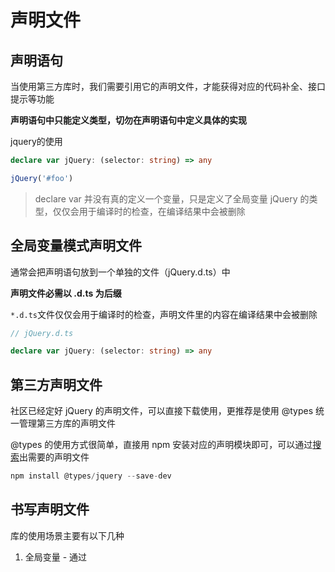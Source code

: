 # 声明文件

## 声明语句
当使用第三方库时，我们需要引用它的声明文件，才能获得对应的代码补全、接口提示等功能

**声明语句中只能定义类型，切勿在声明语句中定义具体的实现**

jquery的使用

```TypeScript
declare var jQuery: (selector: string) => any

jQuery('#foo')
```

> declare var 并没有真的定义一个变量，只是定义了全局变量 jQuery 的类型，仅仅会用于编译时的检查，在编译结果中会被删除

## 全局变量模式声明文件
通常会把声明语句放到一个单独的文件（jQuery.d.ts）中

**声明文件必需以 .d.ts 为后缀**

`*.d.ts`文件仅仅会用于编译时的检查，声明文件里的内容在编译结果中会被删除

```TypeScript
// jQuery.d.ts

declare var jQuery: (selector: string) => any
```

## 第三方声明文件
社区已经定好 jQuery 的声明文件，可以直接下载使用，更推荐是使用 @types 统一管理第三方库的声明文件

@types 的使用方式很简单，直接用 npm 安装对应的声明模块即可，可以通过[搜索](https://microsoft.github.io/TypeSearch/)出需要的声明文件

```C
npm install @types/jquery --save-dev
```

## 书写声明文件
库的使用场景主要有以下几种

1. 全局变量 - 通过 <script> 标签引入第三方库，注入全局变量

2. npm包 - 通过 import foo from 'foo' 导入，符合 ES6 模块规范

3. UMD库 - 既可以通过 <script> 标签引入，又可以通过 import 导入

4. 直接扩展全局变量 - 通过 <script> 标签引入后，改变一个全局变量的结构

5. 在 npm 包或 UMD 库中扩展全局变量 - 引用 npm 包或 UMD 库后，改变一个全局变量的结构

6. 模块插件 - 通过 <script> 或 import 导入后，改变另一个模块的结构

## 全局变量

### declare var / declare let

定义一个全局变量的类型

```TypeScript
declare var jQuery: (selector: string) => any

declare let jQuery: (selector: string) => any
```

### declare const

定义一个全局变量的类型，且此全局变量为一个常量，不允许再去修改其值

一般来说，全局变量都是禁止修改的常量，所以**大部分情况全局变量都应该使用 const 而不是 var 或 let**

```TypeScript
declare const jQuery: (selector: string) => any
```

### declare function

定义全局函数的类型

```TypeScript
declare function jQuery(selector: string): any
```
> jQuery 其实就是一个函数，所以也可以用function来定义

在函数类型的声明语句中，支持函数重载

```TypeScript
// jQuery.d.ts
declare function jQuery(selector: string): any
declare function jQuery(domReadyCallback: () => any): any

// index.ts
jQuery('#foo')
jQuery(function() {
    alert('Dom Ready')
})
```

### declare class

定义一个类的全局变量

```TypeScript
// *.d.ts
declare class Person {
    name: string;
    constructor(name: string);
    sayHi(): string
}
```

declare class 语句也只能用来定义类型，不能用来定义具体的实现

### declare enum

使用 declare enum 定义的枚举类型也称作外部枚举（Ambient Enums）

Directions 是由第三方库定义好的全局变量

```TypeScript
// *.d.ts
declare enum Directions {
    Up,
    Down,
    Left,
    Right
}

let directions = [Directions.Up, Directions.Down, Directions.Left, Directions.Right]
```

### declare namespace
namespace 是 ts 早期时为了解决模块化而创造的关键字，中文称为命名空间

ES6 使用了 module 关键字，ts 为了兼容 ES6，使用 namespace 替代了自己的 module，更名为命名空间

随着 ES6 的广泛应用，现在已经不建议再使用 ts 中的 namespace，而推荐使用 ES6 的模块化方案了

### interface & type

在类型声明文件`*.d.ts`中，我们可以直接使用 interface 或 type 来声明一个全局的接口或类型

```TypeScript
// *.d.ts
interface AjaxSettings {
    method?: 'GET' | 'POST';
    data?: any
}

// *.ts
let settings: AjaxSettings = {
    method: 'POST',
    data: {
        name: 'foo'
    }
}
```

暴露在最外层的 interface 或 type 会作为全局类型作用于整个项目中

尽可能的减少全局变量或全局类型的数量，故最好放到 namespace 下

```TypeScript
// *.d.ts

declare namespace jQuery {
    interface AjaxSettings {
        method?: 'GET' | 'POST'
        data?: any;
    }
    function ajax(url: string, settings?: AjaxSettings): void;
}
```

### 声明合并
 jQuery 既是一个函数，可以直接被调用 jQuery('#foo')，又是一个对象，拥有子属性 jQuery.ajax()，那么可以组合声明
```TypeScript
declare function jQuery(selector: string): any;
declare namespace jQuery {
    function ajax(url: string, settings?: any): void;
}
```

### npm
npm 包声明文件存在的两个地方：
1. 与该 npm 包绑定在一起
    package.json 有 types 字段，或者有一个 index.d.ts 声明文件

    不需要额外安装其他包，最为推荐

2. 发布到 @types 里
    尝试安装一下对应的 @types 包来检查是否存在声明文件 `npm install @types/foo --save-dev`

    一般是由于 npm 包的维护者没有提供声明文件，所以其他人发布到@types里面

以上两种方式都没有找到声明文件，则自行创建对应的声明文件，有两种方案可以通过 import 语句导入的模块：
1. 创建一个 node_modules/@types/foo/index.d.ts 文件，存放 foo 模块的声明文件

    不需要额外配置，但 node_modules 目录不稳定，代码也没有被保存到仓库中，无法回溯版本，存在被删的风险

    一般只作测试用

2. 创建一个 types 目录，专门用来管理自己写的声明文件，将 foo 的声明文件放到 types/foo/index.d.ts 中

    需要配置下 tsconfig.json 中的 paths 和 baseUrl 字段

    ```json
    {
        "compilerOptions": {
            "module": "commonjs",
            "baseUrl": "./",
            "paths": {
                "*": ["types/*"]
            }
        }
    }
    ```

npm 包声明文件的主要语法：
- export: 导出变量
- export namespace: 导出(含子属性的)对象
- export default: ES6默认导出
- export =: commonjs导出模块

### export
```TypeScript
export const name: string;

export function getName(): string;

export class Animal {
    constructor(name: string);
    sayHi(): string;
}

export enum Directions {
    Up,
    Down,
    Left,
    Right
}

export interface Options {
    data: any
}
```

在 npm 包的声明文件中，使用 declare 不再会声明一个全局变量，而只会在当前文件中声明一个局部变量

只有在声明文件中使用 export 导出，然后在使用方 import 导入后，才会应用到这些类型声明

**与全局变量的声明文件类似，interface 前是不需要 declare 的**

```TypeScript
declare const name: string;

declare function  getName(): string;

declare class Animal {
    constructor(name: string);
    sayHi(): string;
}

declare enum Directions {
    Up,
    Down,
    Left,
    Right
}

interface Options {
    data: any
}

export {name, getName, Animal, Directions, Options}
```

### export namespace
```TypeScript
export namespace foo {
    const name2: string;
    function getName2 (): string;
    class Animal2 {
        constructor(name2: string);
        sayHi2(): string;
    }
    enum Directions2 {
        Up,
        Down,
        Left,
        Right
    }
}
```

### export default
在 ES6 模块系统中，使用 export default 可以导出一个默认值，使用方可以用 import foo from 'foo' 而不是 import { foo } from 'foo' 来导入这个默认值

**只有 function、class 和 interface 可以直接默认导出，其他的变量需要先定义出来，再默认导出**

```TypeScript
export default function foo(): string;
export default class AnimalFoo {
    constructor(name: string);
    getAnimal(): string
}
export default enum Directions3 {
    Up,
    Down,
    Left,
    Right
}

// 普通类型
export default name3;
declare const name3: string;

// 枚举
export default Directions;
declare enum Directions {
    Up,
    Down,
    Left,
    Right
}
```

**默认导出语句放在整个声明文件的最前面**

### export =

在 commonjs 规范中，导出整个 module.exports = foo，导出单个 exports.bar = bar

TS 有多种方式可以整体导出/单个导入：
1. const ... = require
```TypeScript
const foo = require('foo')

const bar = require('foo').bar
```

2. import ... from
```TypeScript
import * from 'foo'

import { bar } from 'bar'
```

3. import ... require，**官方推荐**
```TypeScript
import foo = require('foo')

import bar  = foo.bar
```

## UMD库
既可以通过 <script> 标签引入，又可以通过 import 导入的库，称为 UMD 库

### export as namespace
先有了 npm 包的声明文件，再基于它添加一条 export as namespace 语句，即可将声明好的一个变量声明为全局变量

```TypeScript
// types/foo/index.d.ts

export as namespace foo;
export default foo;

declare function foo(): string;
declare namespace foo {
    const bar: number;
}
```

## 直接扩展全局变量
```TypeScript
declare namespace JQuery {
    interface CustomOptions {
        bar: string;
    }
}

interface JQueryStatic {
    foo(options: JQuery.CustomOptions): string;
}
```

## 在 npm 包或 UMD 库中扩展全局变量
对于一个 npm 包或者 UMD 库的声明文件，只有 export 导出的类型声明才能被导入

导入此库之后会扩展全局变量，则需要通过 declare global 在声明文件中扩展全局变量的类型

### declare globar
```TypeScript
// types/foo/index.d.ts

declare global {
    interface String {
        prependHello(): string;
    }
}

export {};
```

> 导出一个空对象，用来告诉编译器这是一个模块的声明文件，而不是一个全局变量的声明文件

##  模块插件
ts 提供了一个语法 declare module，它可以用来扩展原有模块的类型，使得没有类型声明文件的插件模块补充上类型声明

**需要扩展原有模块，在类型声明文件中先引用原有模块**

declare module 在一个文件中一次性声明多个模块的类型

```TypeScript
import * as moment from 'moment';

declare module 'moment' {
    export function foo(): moment.CalendarKey;
}

declare module 'foo' {
    export interface Foo {
        foo: string;
    }
}
```

## 声明文件中的依赖
一个声明文件有时会依赖另一个声明文件中的类型

可以在声明文件中通过 import 导入另一个声明文件中的类型
```TypeScript
import * as moment from 'moment';
```

也可以通过三斜线指令来导入另一个声明文件

三斜线指令也是 ts 在早期版本中为了描述模块之间的依赖关系而创造的语法。随着 ES6 的广泛应用，现在已经不建议再使用 ts 中的三斜线指令来声明模块之间的依赖关系

三斜线指令的语法：`///`后面使用 xml 的格式

三斜线指令必须放在文件的最顶端，三斜线指令的前面只允许出现单行或多行注释

当且仅当在以下几个场景下，我们才需要使用三斜线指令替代 import:
- 当我们在书写一个全局变量的声明文件时
- 当我们需要依赖一个全局变量的声明文件时

### 书写一个全局变量的声明文件
```
// 添加了对 jquery 类型的依赖
/// <reference types="jquery" />

declare function foo(options: JQuery.AjaxSettings): string;
```

### 依赖一个全局变量的声明文件
```
// 引入了 node 的类型，然后在声明文件中使用了 NodeJS.Process
/// <reference types="node" />

export function foo(p: NodeJS.Process): string;
```

### 拆分声明文件
当全局变量的声明文件太大时，可以通过拆分为多个文件，然后在一个入口文件中将它们一一引入，来提高代码的可维护性

types 用于声明对另一个库的依赖，而 path 用于声明对另一个文件的依赖

```TypeScript
// node_modules/@types/jquery/index.d.ts

/// <reference types="sizzle" />
/// <reference path="JQueryStatic.d.ts" />
/// <reference path="JQuery.d.ts" />
/// <reference path="misc.d.ts" />
/// <reference path="legacy.d.ts" />

export = jQuery;
```

## 自动生成声明文件
库的源码本身就是由 ts 写的，那么在使用 tsc 脚本将 ts 编译为 js 的时候，添加 declaration 选项，就可以同时也生成 .d.ts 声明文件

方式一：在命令行中添加 --declaration（简写 -d）

方式二：添加和配置 declaration 选项()
```TypeScript
// tsconfig.json
{
    "compilerOptions": {
        "module": "commonjs",
        "outDir": "lib",
        "declaration": true,
    }
}
```

* [下一节：内置对象](https://github.com/KayanChan/weekly-javascript/blob/master/ts-summary/built-in-objects.md)